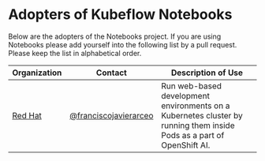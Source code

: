 # Adopters of Kubeflow Notebooks

Below are the adopters of the Notebooks project. If you are using Notebooks
please add yourself into the following list by a pull request.
Please keep the list in alphabetical order.

| Organization                                     | Contact                                                           | Description of Use                                     |
|--------------------------------------------------|-------------------------------------------------------------------|--------------------------------------------------------|
| [Red Hat](https://www.redhat.com/)               | [@franciscojavierarceo](https://github.com/franciscojavierarceo)  |  Run web-based development environments on a Kubernetes cluster by running them inside Pods as a part of OpenShift AI.  |
